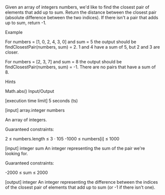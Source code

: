 Given an array of integers numbers, we'd like to find the closest pair of elements that add up to sum. Return the distance between the closest pair (absolute difference between the two indices). If there isn't a pair that adds up to sum, return -1.

Example

For numbers = [1, 0, 2, 4, 3, 0] and sum = 5 the output should be findClosestPair(numbers, sum) = 2. 1 and 4 have a sum of 5, but 2 and 3 are closer.

For numbers = [2, 3, 7] and sum = 8 the output should be findClosestPair(numbers, sum) = -1. There are no pairs that have a sum of 8.

Hints

Math.abs()
Input/Output

[execution time limit] 5 seconds (ts)

[input] array.integer numbers

An array of integers.

Guaranteed constraints:

2 ≤ numbers.length ≤ 3 · 105 -1000 ≤ numbers[i] ≤ 1000

[input] integer sum
An integer representing the sum of the pair we're looking for.

Guaranteed constraints:

-2000 ≤ sum ≤ 2000

[output] integer
An integer representing the difference between the indices of the closest pair of elements that add up to sum (or -1 if there isn't one).